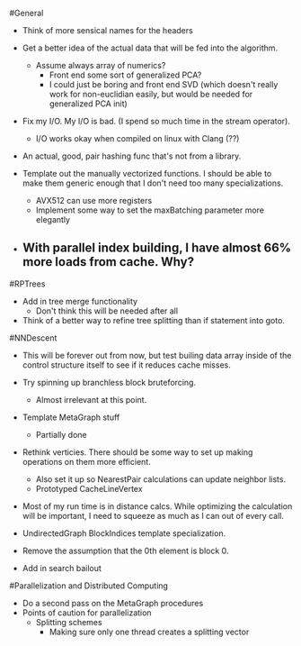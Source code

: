 #General

- Think of more sensical names for the headers
- Get a better idea of the actual data that will be fed into the algorithm.
  - Assume always array of numerics?
    - Front end some sort of generalized PCA?
    - I could just be boring and front end SVD (which doesn't really work for non-euclidian easily, but would be needed for generalized PCA init)


- Fix my I/O. My I/O is bad. (I spend so much time in the stream operator).
  - I/O works okay when compiled on linux with Clang (??)

- An actual, good, pair hashing func that's not from a library.

- Template out the manually vectorized functions. I should be able to make them generic enough that I don't need too many specializations.
  - AVX512 can use more registers
  - Implement some way to set the maxBatching parameter more elegantly

- With parallel index building, I have almost 66% more loads from cache. Why?
  - 

#RPTrees
- Add in tree merge functionality
  - Don't think this will be needed after all
- Think of a better way to refine tree splitting than if statement into goto.

#NNDescent
- This will be forever out from now, but test builing data array inside of the control structure itself to see if it reduces cache misses.
- Try spinning up branchless block bruteforcing.
  - Almost irrelevant at this point.

- Template MetaGraph stuff
  - Partially done

- Rethink verticies. There should be some way to set up making operations on them more efficient.
  - Also set it up so NearestPair calculations can update neighbor lists.
  - Prototyped CacheLineVertex

- Most of my run time is in distance calcs. While optimizing the calculation will be important, I need to squeeze as much as I can out of every call.

- UndirectedGraph BlockIndices template specialization.

- Remove the assumption that the 0th element is block 0.

- Add in search bailout

#Parallelization and Distributed Computing
- Do a second pass on the MetaGraph procedures 
- Points of caution for parallelization
  - Splitting schemes
    - Making sure only one thread creates a splitting vector

